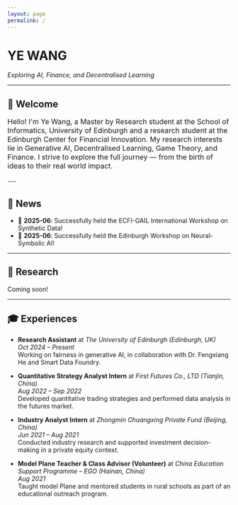 ```yaml
---
layout: page
permalink: /
---
```


<h1 style="font-weight: bold; text-transform: uppercase;">Ye Wang</h1>
<p><em>Exploring AI, Finance, and Decentralised Learning</em></p>

<hr>

## 👋 Welcome

<p style="font-size: 1rem;">
Hello! I'm Ye Wang, a Master by Research student at the School of Informatics, University of Edinburgh and a  research student at the Edinburgh Center for Financial Innovation. My research interests lie in Generative AI, Decentralised Learning, Game Theory, and Finance. I strive to explore the full journey — from the birth of ideas to their real world impact.
</p>
---

## 📰 News
 
- 🎉 **2025-06**: Successfully held the ECFI-GAIL International Workshop on Synthetic Data!  
- 🚀 **2025-06**: Successfully held the Edinburgh Workshop on Neural-Symbolic AI! 

---

## 🔬 Research

Coming soon!

---

## 🎓 Experiences

- **Research Assistant** at *The University of Edinburgh (Edinburgh, UK)*  
  *Oct 2024 – Present*  
  Working on fairness in generative AI, in collaboration with Dr. Fengxiang He and Smart Data Foundry.

- **Quantitative Strategy Analyst Intern** at *First Futures Co., LTD (Tianjin, China)*  
  *Aug 2022 – Sep 2022*  
  Developed quantitative trading strategies and performed data analysis in the futures market.

- **Industry Analyst Intern** at *Zhongmin Chuangxing Private Fund (Beijing, China)*  
  *Jun 2021 – Aug 2021*  
  Conducted industry research and supported investment decision-making in a private equity context.

- **Model Plane Teacher & Class Advisor (Volunteer)** at *China Education Support Programme – EGO (Hainan, China)*  
  *Aug 2021*  
  Taught model Plane and mentored students in rural schools as part of an educational outreach program.

